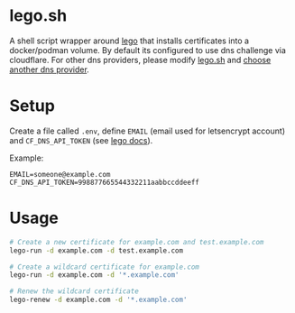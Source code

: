 # lego.sh

A shell script wrapper around [lego](https://go-acme.github.io/lego/) that
installs certificates into a docker/podman volume.
By default its configured to use dns challenge via cloudflare. For other dns
providers, please modify [lego.sh](/lego.sh) and [choose another dns provider](https://go-acme.github.io/lego/dns/).

# Setup

Create a file called `.env`, define `EMAIL` (email used for letsencrypt
account) and `CF_DNS_API_TOKEN` (see [lego docs](https://go-acme.github.io/lego/dns/cloudflare/)).

Example:
```
EMAIL=someone@example.com
CF_DNS_API_TOKEN=998877665544332211aabbccddeeff
```

# Usage

```sh
# Create a new certificate for example.com and test.example.com
lego-run -d example.com -d test.example.com

# Create a wildcard certificate for example.com
lego-run -d example.com -d '*.example.com'

# Renew the wildcard certificate
lego-renew -d example.com -d '*.example.com'
```
